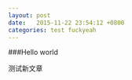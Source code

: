 ```yaml
---
layout: post
date:   2015-11-22 23:54:12 +0800
categories: test fuckyeah
---
```

 
###Hello world

测试新文章